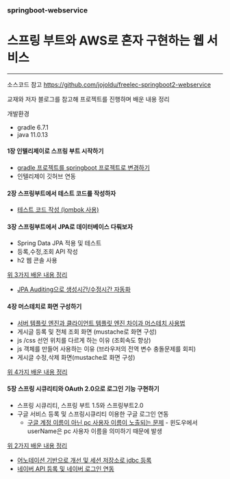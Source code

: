 ### springboot-webservice
# **스프링 부트와 AWS로 혼자 구현하는 웹 서비스**
****
소스코드 참고 https://github.com/jojoldu/freelec-springboot2-webservice

교재와 저자 블로그를 참고해 프로젝트를 진행하며 배운 내용 정리

개발환경
* gradle 6.7.1
* java 11.0.13


#### 1장 인텔리제이로 스프링 부트 시작하기
* [gradle 프로젝트를 springboot 프로젝트로 변경하기](https://chobo24.tistory.com/entry/spring-%EA%B7%B8%EB%A0%88%EC%9D%B4%EB%93%A4-%ED%94%84%EB%A1%9C%EC%A0%9D%ED%8A%B8%EB%A5%BC-%EC%8A%A4%ED%94%84%EB%A7%81-%EB%B6%80%ED%8A%B8-%ED%94%84%EB%A1%9C%EC%A0%9D%ED%8A%B8%EB%A1%9C-%EB%B3%80%EA%B2%BD%ED%95%98%EA%B8%B0)
* 인텔리제이 깃허브 연동

#### 2장 스프링부트에서 테스트 코드를 작성하자
* [테스트 코드 작성 (lombok 사용)](https://chobo24.tistory.com/entry/spring-%EC%8A%A4%ED%94%84%EB%A7%81-%EB%B6%80%ED%8A%B8%EC%97%90%EC%84%9C-%ED%85%8C%EC%8A%A4%ED%8A%B8-%EC%BD%94%EB%93%9C-%EC%9E%91%EC%84%B1%ED%95%98%EA%B8%B0)
  
#### 3장 스프링부트에서 JPA로 데이터베이스 다뤄보자
* Spring Data JPA 적용 및 테스트
* 등록,수정,조회 API 작성
* h2 웹 콘솔 사용

[위 3가지 배운 내용 정리](https://chobo24.tistory.com/entry/spring-Spring-Data-JPA-%EC%A0%81%EC%9A%A9-%EB%B0%8F-%EB%93%B1%EB%A1%9D%EC%88%98%EC%A0%95%EC%A1%B0%ED%9A%8C-API-%EC%9E%91%EC%84%B1%ED%95%98%EA%B8%B0)
* [JPA Auditing으로 생성시간/수정시간 자동화](https://chobo24.tistory.com/entry/spring-JPA-Auditing-%EC%83%9D%EC%84%B1%EC%88%98%EC%A0%95%EC%8B%9C%EA%B0%84-%EC%9E%90%EB%8F%99%ED%99%94)

#### 4장 머스테치로 화면 구성하기
* [서버 템플릿 엔진과 클라이언트 템플릿 엔진 차이과 머스테치 사용법](https://chobo24.tistory.com/entry/spring-%EC%84%9C%EB%B2%84-%ED%85%9C%ED%94%8C%EB%A6%BF-%EC%97%94%EC%A7%84%EA%B3%BC-%ED%81%B4%EB%9D%BC%EC%9D%B4%EC%96%B8%ED%8A%B8-%ED%85%9C%ED%94%8C%EB%A6%BF-%EC%97%94%EC%A7%84-%EC%B0%A8%EC%9D%B4-feat-%EB%A8%B8%EC%8A%A4%ED%85%8C%EC%B9%98-%EC%82%AC%EC%9A%A9%EB%B2%95)
* 게시글 등록 및 전체 조회 화면 (mustache로 화면 구성)
* js /css 선언 위치를 다르게 하는 이유 (조회속도 향상)
* js 객체를 만들어 사용하는 이유 (브라우저의 전역 변수 충돌문제를 회피)
* 게시글 수정,삭제 화면(mustache로 화면 구성)

[위 4가지 배운 내용 정리](https://chobo24.tistory.com/entry/spring-%EA%B2%8C%EC%8B%9C%EA%B8%80-%EB%93%B1%EB%A1%9D-%EB%B0%8F-%EC%A0%84%EC%B2%B4-%EC%A1%B0%ED%9A%8C-%EB%AA%A9%EB%A1%9D-%EC%88%98%EC%A0%95-%EC%82%AD%EC%A0%9C-%ED%99%94%EB%A9%B4-%EA%B5%AC%ED%98%84)

#### 5장 스프링 시큐리티와 OAuth 2.0으로 로그인 기능 구현하기
* 스프링 시큐리티, 스프링 부트 1.5와 스프링부트2.0
* 구글 서비스 등록 및 스프링시큐리티 이용한 구글 로그인 연동
  * [구글 계정 이름이 아닌 pc 사용자 이름이 노출되는 문제](https://chobo24.tistory.com/entry/spring-%EC%8A%A4%ED%94%84%EB%A7%81-%EB%B6%80%ED%8A%B8-%EA%B5%AC%EA%B8%80-%EB%A1%9C%EA%B7%B8%EC%9D%B8-%EC%97%B0%EB%8F%99-%EC%8B%9C-%EA%B5%AC%EA%B8%80-%EA%B3%84%EC%A0%95-%EC%9D%B4%EB%A6%84%EC%9D%B4-%EC%95%84%EB%8B%8C-%EB%A1%9C%EC%BB%AC-%EA%B3%84%EC%A0%95%EC%9D%B4-%EB%85%B8%EC%B6%9C%EB%90%98%EB%8A%94-%EC%9D%B4%EC%9C%A0) - 윈도우에서 userName은 pc 사용자 이름을 의미하기 때문에 발생   

[위 2가지 배운 내용 정리](https://chobo24.tistory.com/entry/spring-%EC%8A%A4%ED%94%84%EB%A7%81-%EC%8B%9C%ED%81%90%EB%A6%AC%ED%8B%B0%EC%99%80-OAuth20%EC%9C%BC%EB%A1%9C-%EB%A1%9C%EA%B7%B8%EC%9D%B8-%EA%B5%AC%ED%98%84%ED%95%98%EA%B8%B0-%EA%B5%AC%EA%B8%80-%EB%A1%9C%EA%B7%B8%EC%9D%B8)
* [어노테이션 기반으로 개선 및 세션 저장소로 jdbc 등록](https://chobo24.tistory.com/entry/spring-%EC%96%B4%EB%85%B8%ED%85%8C%EC%9D%B4%EC%85%98-%EA%B8%B0%EB%B0%98%EC%9C%BC%EB%A1%9C-%EA%B0%9C%EC%84%A0-%EB%B0%8F-%EC%84%B8%EC%85%98-%EC%A0%80%EC%9E%A5%EC%86%8C%EB%A1%9C-jdbc-%EB%93%B1%EB%A1%9D)
* [네이버 API 등록 및 네이버 로그인 연동](https://chobo24.tistory.com/entry/spring-%EB%84%A4%EC%9D%B4%EB%B2%84-%EB%A1%9C%EA%B7%B8%EC%9D%B8) 
